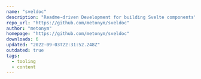 ```yaml
---
name: "sveldoc"
description: "Readme-driven Development for building Svelte components"
repo_url: "https://github.com/metonym/sveldoc"
author: "metonym"
homepage: "https://github.com/metonym/sveldoc"
downloads: 6
updated: "2022-09-03T22:31:52.248Z"
outdated: true
tags: 
  - tooling
  - content
---
```


